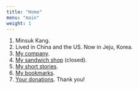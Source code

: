 ```yaml
---
title: "Home"
menu: "main"
weight: 1
---
```


1. Minsuk Kang.
2. Lived in China and the US. Now in Jeju, Korea.
3. [My company](https://en.jagunbae.com).
4. [My sandwich shop](https://reviews.cheesylazy.com/) (closed).
5. [My short stories](https://kangmins.uk).
6. [My bookmarks](https://links.kangminsuk.com/bookmarks/shared).
7. [Your donations](https://liberapay.com/Kang/). Thank you!